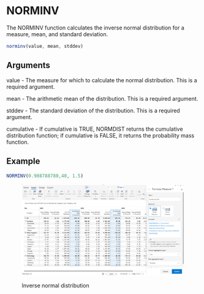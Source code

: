 # NORMINV

The NORMINV function calculates the inverse normal distribution for a measure, mean, and standard deviation.

```javascript
norminv(value, mean, stddev)
```

## Arguments

value - The measure for which to calculate the normal distribution. This is a required argument.

mean - The arithmetic mean of the distribution. This is a required argument.

stddev - The standard deviation of the distribution. This is a required argument.

cumulative - If cumulative is TRUE, NORMDIST returns the cumulative distribution function; if cumulative is FALSE, it returns the probability mass function.&#x20;

## Example

```javascript
NORMINV(0.908788780,40, 1.5)
```

<figure><img src="../../.gitbook/assets/image (2) (1) (1) (1) (1) (1) (1) (1) (1) (1) (1) (1) (1) (1) (1) (1) (1) (1) (1) (1) (1) (1).png" alt=""><figcaption><p>Inverse normal distribution</p></figcaption></figure>
